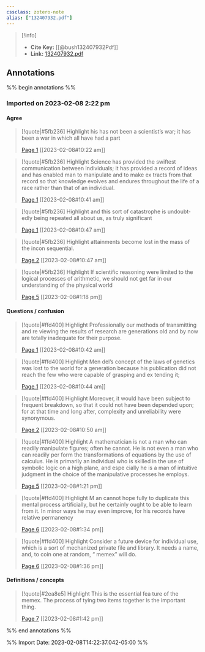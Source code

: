 ```yaml
---
cssclass: zotero-note
alias: ["132407932.pdf"]
---
```


> [!info]
> - **Cite Key:** [[@bush132407932Pdf]]
> - **Link:** [132407932.pdf](file://C:\Users\conco\Zotero\storage\P7RR9JM3\132407932.pdf)

## Annotations
%% begin annotations %%

### Imported on 2023-02-08 2:22 pm

#### Agree

> [!quote|#5fb236] Highlight
> his has not been a scientist’s war; it has been a war in which all have had a part
>
> [Page 1](zotero://open-pdf/library/items/P7RR9JM3?page=1) [[2023-02-08#10:22 am]]

> [!quote|#5fb236] Highlight
> Science has provided the swiftest communication between individuals; it has provided a record of ideas and has enabled man to manipulate and to make ex­ tracts from that record so that knowledge evolves and endures throughout the life of a race rather than that of an individual.
>
> [Page 1](zotero://open-pdf/library/items/P7RR9JM3?page=1) [[2023-02-08#10:41 am]]

> [!quote|#5fb236] Highlight
> and this sort of catastrophe is undoubt­ edly being repeated all about us, as truly significant
>
> [Page 1](zotero://open-pdf/library/items/P7RR9JM3?page=1) [[2023-02-08#10:47 am]]

> [!quote|#5fb236] Highlight
> attainments become lost in the mass of the incon­ sequential.
>
> [Page 2](zotero://open-pdf/library/items/P7RR9JM3?page=2) [[2023-02-08#10:47 am]]

> [!quote|#5fb236] Highlight
> If scientific reasoning were limited to the logical processes of arithmetic, we should not get far in our understanding of the physical world
>
> [Page 5](zotero://open-pdf/library/items/P7RR9JM3?page=5) [[2023-02-08#1:18 pm]]

#### Questions / confusion

> [!quote|#ffd400] Highlight
> Professionally our methods of transmitting and re­ viewing the results of research are generations old and by now are totally inadequate for their purpose.
>
> [Page 1](zotero://open-pdf/library/items/P7RR9JM3?page=1) [[2023-02-08#10:42 am]]

> [!quote|#ffd400] Highlight
> Men­ del’s concept of the laws of genetics was lost to the world for a generation because his publication did not reach the few who were capable of grasping and ex­ tending it;
>
> [Page 1](zotero://open-pdf/library/items/P7RR9JM3?page=1) [[2023-02-08#10:44 am]]

> [!quote|#ffd400] Highlight
> Moreover, it would have been subject to frequent breakdown, so that it could not have been depended upon; for at that time and long after, complexity and unreliability were synonymous.
>
> [Page 2](zotero://open-pdf/library/items/P7RR9JM3?page=2) [[2023-02-08#10:50 am]]

> [!quote|#ffd400] Highlight
> A mathematician is not a man who can readily manipulate figures; often he cannot. He is not even a man who can readily per­ form the transformations of equations by the use of calculus. He is primarily an individual who is skilled in the use of symbolic logic on a high plane, and espe­ cially he is a man of intuitive judgment in the choice of the manipulative processes he employs.
>
> [Page 5](zotero://open-pdf/library/items/P7RR9JM3?page=5) [[2023-02-08#1:21 pm]]

> [!quote|#ffd400] Highlight
> M an cannot hope fully to duplicate this mental process artificially, but he certainly ought to be able to learn from it. In minor ways he may even improve, for his records have relative permanency
>
> [Page 6](zotero://open-pdf/library/items/P7RR9JM3?page=6) [[2023-02-08#1:34 pm]]

> [!quote|#ffd400] Highlight
> Consider a future device for individual use, which is a sort of mechanized private file and library. It needs a name, and, to coin one at random, “ memex” will do.
>
> [Page 6](zotero://open-pdf/library/items/P7RR9JM3?page=6) [[2023-02-08#1:36 pm]]

#### Definitions / concepts

> [!quote|#2ea8e5] Highlight
> This is the essential fea­ ture of the memex. The process of tying two items together is the important thing.
>
> [Page 7](zotero://open-pdf/library/items/P7RR9JM3?page=7) [[2023-02-08#1:42 pm]]


%% end annotations %%

%% Import Date: 2023-02-08T14:22:37.042-05:00 %%
